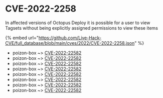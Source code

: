 # CVE-2022-2258

In affected versions of Octopus Deploy it is possible for a user to view Tagsets without being explicitly assigned permissions to view these items

{% embed url="https://github.com/Live-Hack-CVE/full_database/blob/main/cves/2022/CVE-2022-2258.json" %}


* poizon-box ~> [CVE-2022-22582](https://www.alice-snow.ru/2022/database/cve-2022-2258/cve-2022-22582-poizon-box)
* poizon-box ~> [CVE-2022-22582](https://www.alice-snow.ru/2022/database/cve-2022-2258/cve-2022-22582-poizon-box)
* poizon-box ~> [CVE-2022-22582](https://www.alice-snow.ru/2022/database/cve-2022-2258/cve-2022-22582-poizon-box)
* poizon-box ~> [CVE-2022-22582](https://www.alice-snow.ru/2022/database/cve-2022-2258/cve-2022-22582-poizon-box)
* poizon-box ~> [CVE-2022-22582](https://www.alice-snow.ru/2022/database/cve-2022-2258/cve-2022-22582-poizon-box)
* poizon-box ~> [CVE-2022-22582](https://www.alice-snow.ru/2022/database/cve-2022-2258/cve-2022-22582-poizon-box)
* poizon-box ~> [CVE-2022-22582](https://www.alice-snow.ru/2022/database/cve-2022-2258/cve-2022-22582-poizon-box)
* poizon-box ~> [CVE-2022-22582](https://www.alice-snow.ru/2022/database/cve-2022-2258/cve-2022-22582-poizon-box)